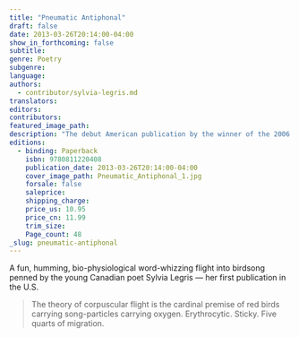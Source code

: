 ```yaml
---
title: "Pneumatic Antiphonal"
draft: false
date: 2013-03-26T20:14:00-04:00
show_in_forthcoming: false
subtitle:
genre: Poetry
subgenre:
language:
authors:
  - contributor/sylvia-legris.md
translators:
editors:
contributors:
featured_image_path:
description: "The debut American publication by the winner of the 2006 Griffin Poetry Prize "
editions:
  - binding: Paperback
    isbn: 9780811220408
    publication_date: 2013-03-26T20:14:00-04:00
    cover_image_path: Pneumatic_Antiphonal_1.jpg
    forsale: false
    saleprice:
    shipping_charge:
    price_us: 10.95
    price_cn: 11.99
    trim_size:
    Page_count: 48
_slug: pneumatic-antiphonal
---
```


A fun, humming, bio-physiological word-whizzing flight into birdsong penned by the young Canadian poet Sylvia Legris — her first publication in the U.S.

> The theory of corpuscular flight is the cardinal premise
> of red birds carrying song-particles carrying oxygen.
> Erythrocytic. Sticky. Five quarts of migration.

